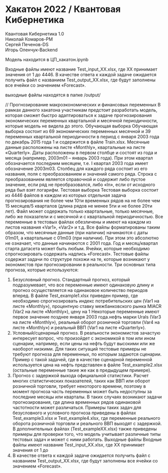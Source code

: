 # Хакатон 2022 / Квантовая Кибернетика<br>
Квантовая Кибернетика 1.0<br>
Николай Комаров-PM<br>
Сергей Печенов-DS<br>
Игорь Оленчук-Backend<br>

Модель находится в ЦП_хакатон.ipynb

Входные файлы имеют название Test_input_XX.xlsx, где XX принимает значения от 1 до
4446. В качестве ответа к каждой задаче ожидается получить файл с названием Test_output_XX.xlsx,
где будут заполнены все ячейки со значением «Forecast».

выходные файлы находятся в папке /output/


//
Прогнозирование макроэкономических и финансовых
переменных
В рамках данного хакатона участникам предстоит разработать модель, которая сможет
быстро адаптироваться к задаче прогнозирования экономических переменных квартальной и
месячной периодичности, которые модель не видела до этого.
Обучающая выборка
Обучающая выборка состоит из 69 экономических переменных месячной и 39 переменных
квартальной периодичности в период с января 2003 года по декабрь 2015 года 1 и содержится в файле
Train.xlsx. Месячные данные расположены на листе «Monthly», квартальные на листе «Quarterly».
Даты расположены в первом столбце и состоят из года и месяца (например, 2003m01 – январь 2003
года). При этом квартал обозначается последним месяцем, т.е. I квартал 2003 года имеет
обозначение 2003m03. Столбец для каждого ряда состоит из его названия, поля с преобразованием
и значений самого ряда. Строка с преобразованием является справочной и содержит либо пустое
значение, если ряд не преобразовался, либо «ln», если от исходного ряда был взят логарифм.
Тестовая выборка
Тестовая выборка состоит из 4446 файлов в каждом из которых отдельная задача
прогнозирования не более чем 10ти временных рядов на не более чем 15 месяцев/5 кварталов (длина
рядов не менее 5ти и не более 20ти лет). Файл может содержать только квартальные, только
месячные, либо же показатели и с месячной и с квартальной периодичностью. Все переменные в
тестовых файлах обезличены и имеют на каждом из листов названия «Var1», «Var2» и т.д. Все
файлы форматированы таким образом, что месячные данные (при наличии) начинаются с даты
01m01, а квартальные с 01m03 (при наличии). При этом это абсолютно не означает, что данные
начинаются с 2001 года. Год и месяц/квартал старта датасета может быть любым. Ячейки, которые
необходимо спрогнозировать содержать надпись «Forecast».
Тестовые файлы содержат задачи по структуре похожи на те, которые возникают у
экономистов при прогнозировании в реальности. Три основных типа прогноза, которые
используются:
1. Безусловный прогноз. Стандартный прогноз, который подразумевает, что все
переменные имеют одинаковую длину и прогноз осуществляется на одинаковое
количество периодов вперед. В файле Test_example1.xlsx приведен пример, где
необходимо спрогнозировать индекс потребительских цен (Var1 на листе «Monthly»),
процентную ставку межбанковского рынка MIACR (Var2 на листе «Monthly»), цену на
1
Некоторые переменные имеют первое значение позднее января 2003 года.нефть марки Urals (Var3 на листе «Monthly»), реальный оборот розничной торговли
(Var4 на листе «Monthly») и реальный ВВП (Var1 на листе «Quarterly»).
2. Условный/сценарный прогноз. В реальности экономистов зачастую интересует вопрос,
что произойдет с экономикой в том или ином сценарии, например, если цены на нефть
будут высокими или же наоборот низкими. Для таких ситуаций тестовые примеры не
требуют прогноза для переменных, по которым задаются сценарии. Пример с такой
задачей, где в качестве сценарной переменной используется цена на нефть представлен
в файле Test_example2.xlsx (остальные переменные такие же как в предыдущем
примере).
3. Прогноз с задержкой выхода официальной статистики. Расчет многих статистических
показателей, таких как ВВП или оборот розничной торговли, требует некоторого
времени, поэтому в момент прогноза часть переменных может быть недоступны за
последние месяцы или кварталы. В таких случаях возникают задачи прогнозирования,
где длина временных рядов одинаковой частотности может различаться. Примеры таких
задач для безусловного и условного прогноза приведены в файлах Test_example3.xlsx и
Test_example4.xlsx, где переменные реального оборота розничной торговли и реального
ВВП выходят с задержкой.
В дополнительных файлах (Test_exampleXX.xlsx) также приведены примеры для проверки того, что
модель учитывает различные типы тестовых задач и может с ними работать.
Выходные файлы
Входные файлы имеют название Test_input_XX.xlsx, где XX принимает значения от 1 до
4446. В качестве ответа к каждой задаче ожидается получить файл с названием Test_output_XX.xlsx,
где будут заполнены все ячейки со значением «Forecast».
